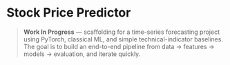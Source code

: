 
# Stock Price Predictor

> **Work In Progress** — scaffolding for a time-series forecasting project using PyTorch, classical ML, and simple technical-indicator baselines. The goal is to build an end-to-end pipeline from data → features → models → evaluation, and iterate quickly.